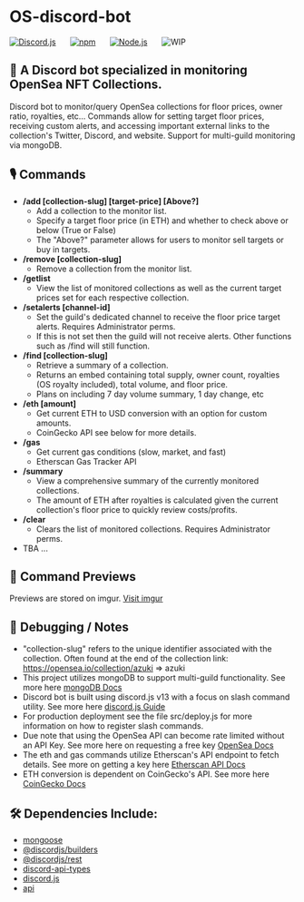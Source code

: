 # OS-discord-bot

[![Discord.js](https://img.shields.io/badge/discord.js-v13-blue?style=for-the-badge&logo=discord)](https://www.npmjs.com/package/discord.js)
   [![npm](https://img.shields.io/badge/npm-v8.5.2-red?style=for-the-badge&logo=npm)](https://docs.npmjs.com/downloading-and-installing-node-js-and-npm)
   [![Node.js](https://img.shields.io/badge/Node.js-v16.14.2-brightgreen?style=for-the-badge&logo=node.js)](https://nodejs.org/en/)
   ![WIP](https://img.shields.io/badge/Status-WIP-red?style=for-the-badge)

## 🤖 A Discord bot specialized in monitoring OpenSea NFT Collections.

Discord bot to monitor/query OpenSea collections for floor prices, owner ratio, royalties, etc... Commands allow for setting target floor prices, receiving custom alerts, and accessing important external links to the collection's Twitter, Discord, and website. Support for multi-guild monitoring via mongoDB.

## 🎙️ Commands
* **/add [collection-slug] \[target-price] [Above?]**
  *  Add a collection to the monitor list.
  *  Specify a target floor price (in ETH) and whether to check above or below (True or False)
  *  The "Above?" parameter allows for users to monitor sell targets or buy in targets.
* **/remove [collection-slug]**
  *  Remove a collection from the monitor list.
* **/getlist**
  * View the list of monitored collections as well as the current target prices set for each respective collection.
* **/setalerts [channel-id]**
  * Set the guild's dedicated channel to receive the floor price target alerts. Requires Administrator perms.
  * If this is not set then the guild will not receive alerts. Other functions such as /find will still function.
* **/find [collection-slug]**
  * Retrieve a summary of a collection.
  * Returns an embed containing total supply, owner count, royalties (OS royalty included), total volume, and floor price.
  * Plans on including 7 day volume summary, 1 day change, etc
* **/eth [amount]**
  * Get current ETH to USD conversion with an option for custom amounts.
  * CoinGecko API see below for more details.
* **/gas**
  * Get current gas conditions (slow, market, and fast)
  * Etherscan Gas Tracker API
* **/summary**
  * View a comprehensive summary of the currently monitored collections.
  * The amount of ETH after royalties is calculated given the current collection's floor price to quickly review costs/profits.
* **/clear**
  * Clears the list of monitored collections. Requires Administrator perms.
* TBA ...

## 📸 Command Previews
Previews are stored on imgur. [Visit imgur](https://imgur.com/a/ZXg0FPc)

## 🧰 Debugging / Notes
* "collection-slug" refers to the unique identifier associated with the collection. Often found at the end of the collection link: https://opensea.io/collection/azuki => azuki
* This project utilizes mongoDB to support multi-guild functionality. See more here [mongoDB Docs](https://www.mongodb.com/docs/mongodb-vscode/connect/)
* Discord bot is built using discord.js v13 with a focus on slash command utility. See more here [discord.js Guide](https://discordjs.guide/interactions/slash-commands.html#registering-slash-commands)
* For production deployment see the file src/deploy.js for more information on how to register slash commands.
* Due note that using the OpenSea API can become rate limited without an API Key. See more here on requesting a free key [OpenSea Docs](https://docs.opensea.io/reference/request-an-api-key)
* The eth and gas commands utilize Etherscan's API endpoint to fetch details. See more on getting a key here [Etherscan API Docs](https://docs.etherscan.io/)
* ETH conversion is dependent on CoinGecko's API. See more here [CoinGecko Docs](https://www.coingecko.com/en/api/documentation)

## 🛠 Dependencies Include:
* [mongoose](https://www.npmjs.com/package/mongoose)
* [@discordjs/builders](https://www.npmjs.com/package/@discordjs/builders)
* [@discordjs/rest](https://www.npmjs.com/package/@discordjs/rest)
* [discord-api-types](https://www.npmjs.com/package/discord-api-types)
* [discord.js](https://www.npmjs.com/package/discord.js)
* [api](https://www.npmjs.com/package/api)


